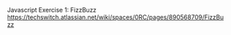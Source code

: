 Javascript 
Exercise 1: FizzBuzz
https://techswitch.atlassian.net/wiki/spaces/0RC/pages/890568709/FizzBuzz
